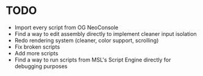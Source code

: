 # TODO 

- Import every script from OG NeoConsole
- Find a way to edit assembly directly to implement cleaner input isolation
- Redo rendering system (cleaner, color support, scrolling)
- Fix broken scripts
- Add more scripts
- Find a way to run scripts from MSL's Script Engine directly for debugging purposes